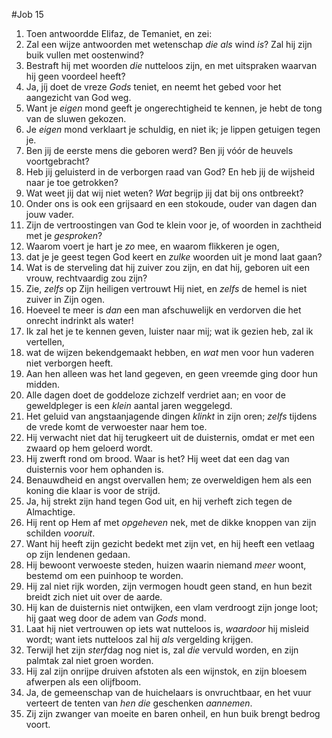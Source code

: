 #Job 15
1. Toen antwoordde Elifaz, de Temaniet, en zei: 
2. Zal een wijze antwoorden met wetenschap *die als* wind *is*? Zal hij zijn buik vullen met oostenwind? 
3. Bestraft hij met woorden *die* nutteloos zijn, en met uitspraken waarvan hij geen voordeel heeft? 
4. Ja, jíj doet de vreze *Gods* teniet, en neemt het gebed voor het aangezicht van God weg. 
5. Want je *eigen* mond geeft je ongerechtigheid te kennen, je hebt de tong van de sluwen gekozen. 
6. Je *eigen* mond verklaart je schuldig, en niet ik; je lippen getuigen tegen je. 
7. Ben jij de eerste mens die geboren werd? Ben jij vóór de heuvels voortgebracht? 
8. Heb jij geluisterd in de verborgen raad van God? En heb jij de wijsheid naar je toe getrokken? 
9. Wat weet jij dat wij niet weten? *Wat* begrijp jij dat bij ons ontbreekt? 
10. Onder ons is ook een grijsaard en een stokoude, ouder van dagen dan jouw vader. 
11. Zijn de vertroostingen van God te klein voor je, of woorden in zachtheid met je *gesproken*? 
12. Waarom voert je hart je *zo* mee, en waarom flikkeren je ogen, 
13. dat je je geest tegen God keert en *zulke* woorden uit je mond laat gaan? 
14. Wat is de sterveling dat hij zuiver zou zijn, en dat hij, geboren uit een vrouw, rechtvaardig zou zijn? 
15. Zie, *zelfs* op Zijn heiligen vertrouwt Hij niet, en *zelfs* de hemel is niet zuiver in Zijn ogen. 
16. Hoeveel te meer is *dan* een man afschuwelijk en verdorven die het onrecht indrinkt als water! 
17. Ik zal het je te kennen geven, luister naar mij; wat ik gezien heb, zal ik vertellen, 
18. wat de wijzen bekendgemaakt hebben, en *wat* men voor hun vaderen niet verborgen heeft. 
19. Aan hen alleen was het land gegeven, en geen vreemde ging door hun midden. 
20. Alle dagen doet de goddeloze zichzelf verdriet aan; en voor de geweldpleger is een *klein* aantal jaren weggelegd. 
21. Het geluid van angstaanjagende dingen *klinkt* in zijn oren; *zelfs* tijdens de vrede komt de verwoester naar hem toe. 
22. Hij verwacht niet dat hij terugkeert uit de duisternis, omdat er met een zwaard op hem geloerd wordt. 
23. Hij zwerft rond om brood. Waar is het? Hij weet dat een dag van duisternis voor hem ophanden is. 
24. Benauwdheid en angst overvallen hem; ze overweldigen hem als een koning die klaar is voor de strijd. 
25. Ja, hij strekt zijn hand tegen God uit, en hij verheft zich tegen de Almachtige. 
26. Hij rent op Hem af met *opgeheven* nek, met de dikke knoppen van zijn schilden *vooruit*. 
27. Want hij heeft zijn gezicht bedekt met zijn vet, en hij heeft een vetlaag op zijn lendenen gedaan. 
28. Hij bewoont verwoeste steden, huizen waarin niemand *meer* woont, bestemd om een puinhoop te worden. 
29. Hij zal niet rijk worden, zijn vermogen houdt geen stand, en hun bezit breidt zich niet uit over de aarde. 
30. Hij kan de duisternis niet ontwijken, een vlam verdroogt zijn jonge loot; hij gaat weg door de adem van *Gods* mond. 
31. Laat hij niet vertrouwen op iets wat nutteloos is, *waardoor* hij misleid wordt; want iets nutteloos zal hij *als* vergelding krijgen. 
32. Terwijl het zijn *sterf*dag nog niet is, zal *die* vervuld worden, en zijn palmtak zal niet groen worden. 
33. Hij zal zijn onrijpe druiven afstoten als een wijnstok, en zijn bloesem afwerpen als een olijfboom. 
34. Ja, de gemeenschap van de huichelaars is onvruchtbaar, en het vuur verteert de tenten van *hen die* geschenken *aannemen*. 
35. Zij zijn zwanger van moeite en baren onheil, en hun buik brengt bedrog voort.
